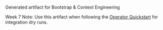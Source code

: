 Generated artifact for Bootstrap & Context Engineering

Week 7 Note: Use this artifact when following the [Operator Quickstart](../../../docs/operations/operator-quickstart.md) for integration dry runs.